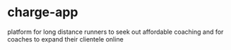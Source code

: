 # charge-app
platform for long distance runners to seek out affordable coaching and for coaches to expand their clientele online
